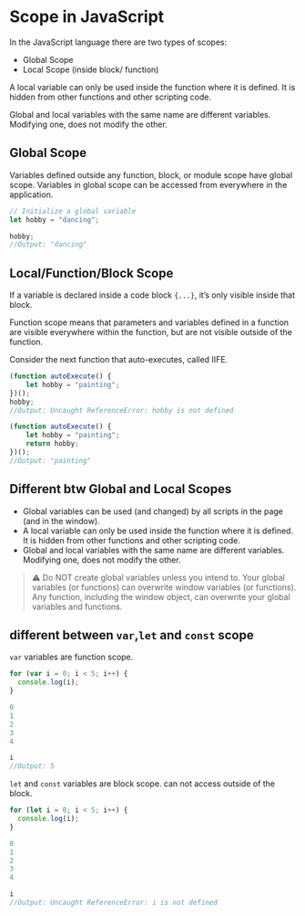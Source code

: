 
# Scope in JavaScript

In the JavaScript language there are two types of scopes:

-   Global Scope
-   Local Scope (inside block/ function)

A local variable can only be used inside the function where it is defined. It is hidden from other functions and other scripting code.

Global and local variables with the same name are different variables. Modifying one, does not modify the other.

## Global Scope
Variables defined outside any function, block, or module scope have global scope.
Variables in global scope can be accessed from everywhere in the application.
```javascript
// Initialize a global variable
let hobby = "dancing";

hobby;
//Output: "dancing"
```

## Local/Function/Block Scope

If a variable is declared inside a code block `{...}`, it’s only visible inside that block.

Function scope means that parameters and variables defined in a function are visible everywhere within the function, but are not visible outside of the function.

Consider the next function that auto-executes, called IIFE.
```javascript
(function autoExecute() {
    let hobby = "painting";
})();
hobby;
//Output: Uncaught ReferenceError: hobby is not defined
```
```javascript
(function autoExecute() {
    let hobby = "painting";
    return hobby;
})();
//Output: "painting"
```

## Different btw Global and Local Scopes

- Global variables can be used (and changed) by all scripts in the page (and in the window).
- A local variable can only be used inside the function where it is defined. It is hidden from other functions and other scripting code.
- Global and local variables with the same name are different variables. Modifying one, does not modify the other.

> :warning: 
Do NOT create global variables unless you intend to.
Your global variables (or functions) can overwrite window variables (or functions).  
Any function, including the window object, can overwrite your global variables and functions.


## different between `var`,`let` and `const` scope
`var` variables are function scope.
```javascript
for (var i = 0; i < 5; i++) {
  console.log(i);
}

0
1
2
3
4

i
//Output: 5
```
`let` and `const` variables are block scope. can not access outside of the block.
```javascript
for (let i = 0; i < 5; i++) {
  console.log(i);
}

0
1
2
3
4

i
//Output: Uncaught ReferenceError: i is not defined
```
<!--stackedit_data:
eyJoaXN0b3J5IjpbLTUyOTkzMTM4Nl19
-->